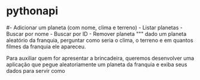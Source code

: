 # pythonapi


#- Adicionar um planeta (com nome, clima e terreno) - Listar planetas - Buscar por nome - Buscar por ID - Remover planeta
"""
dado um planeta aleatório da franquia, perguntar como
seria o clima, o terreno e em quantos filmes da franquia ele apareceu.

Para auxiliar quem for apresentar a brincadeira, queremos desenvolver uma aplicação
que pegue aleatoriamente um planeta da franquia e exiba seus dados para servir como



